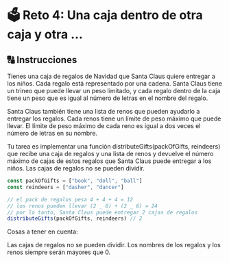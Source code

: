 # 🗳️ Reto 4: Una caja dentro de otra caja y otra ...

## 🔠 Instrucciones

Tienes una caja de regalos de Navidad que Santa Claus quiere entregar a los niños. Cada regalo está representado por una cadena. Santa Claus tiene un trineo que puede llevar un peso limitado, y cada regalo dentro de la caja tiene un peso que es igual al número de letras en el nombre del regalo.

Santa Claus también tiene una lista de renos que pueden ayudarlo a entregar los regalos. Cada renos tiene un límite de peso máximo que puede llevar. El límite de peso máximo de cada reno es igual a dos veces el número de letras en su nombre.

Tu tarea es implementar una función distributeGifts(packOfGifts, reindeers) que recibe una caja de regalos y una lista de renos y devuelve el número máximo de cajas de estos regalos que Santa Claus puede entregar a los niños. Las cajas de regalos no se pueden dividir.

```js
const packOfGifts = ["book", "doll", "ball"]
const reindeers = ["dasher", "dancer"]

// el pack de regalos pesa 4 + 4 + 4 = 12
// los renos pueden llevar (2 _ 6) + (2 _ 6) = 24
// por lo tanto, Santa Claus puede entregar 2 cajas de regalos
distributeGifts(packOfGifts, reindeers) // 2
```

Cosas a tener en cuenta:

Las cajas de regalos no se pueden dividir.
Los nombres de los regalos y los renos siempre serán mayores que 0.

